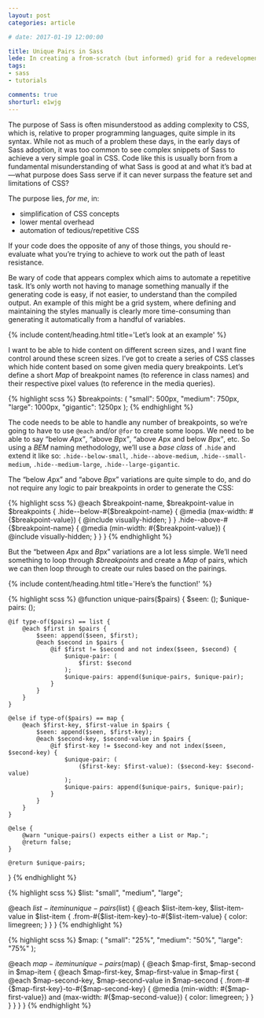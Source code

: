 ```yaml
---
layout: post
categories: article

# date: 2017-01-19 12:00:00

title: Unique Pairs in Sass
lede: In creating a from-scratch (but informed) grid for a redevelopment project at work, I was using Sass to loop through various bits of data to generate a bunch of repetitive CSS, but I realised I had no clean way of generating a list of unique pairs of items from a given list of data, so I set out to find out how.
tags:
- sass
- tutorials

comments: true
shorturl: e1wjg
---
```



The purpose of Sass is often misunderstood as adding complexity to CSS, which is, relative to proper programming languages, quite simple in its syntax. While not as much of a problem these days, in the early days of Sass adoption, it was too common to see complex snippets of Sass to achieve a very simple goal in CSS. Code like this is usually born from a fundamental misunderstanding of what Sass is good at and what it’s bad at—what purpose does Sass serve if it can never surpass the feature set and limitations of CSS?

The purpose lies, *for me*, in:

- simplification of CSS concepts
- lower mental overhead
- automation of tedious/repetitive CSS

If your code does the opposite of any of those things, you should re-evaluate what you’re trying to achieve to work out the path of least resistance.

Be wary of code that appears complex which aims to automate a repetitive task. It’s only worth not having to manage something manually if the generating code is easy, if not easier, to understand than the compiled output. An example of this might be a grid system, where defining and maintaining the styles manually is clearly more time-consuming than generating it automatically from a handful of variables.


{% include content/heading.html title='Let’s look at an example' %}

I want to be able to hide content on different screen sizes, and I want fine control around these screen sizes. I’ve got to create a series of CSS classes which hide content based on some given media query breakpoints. Let’s define a short *Map* of breakpoint names (to reference in class names) and their respective pixel values (to reference in the media queries).

{% highlight scss %}
$breakpoints: (
    "small":     500px,
    "medium":    750px,
    "large":    1000px,
    "gigantic": 1250px
);
{% endhighlight %}

The code needs to be able to handle any number of breakpoints, so we’re going to have to use `@each` and/or `@for` to create some loops. We need to be able to say <q>below <var>A</var>px</q>, <q>above <var>B</var>px</q>, <q>above <var>A</var>px and below <var>B</var>px</q>, etc. So using a *BEM* naming methodology, we’ll use a *base class* of `.hide` and extend it like so:
`.hide--below-small`, `.hide--above-medium`, `.hide--small-medium`, `.hide--medium-large`, `.hide--large-gigantic`.

The <q>below <var>A</var>px</q> and <q>above <var>B</var>px</q> variations are quite simple to do, and do not require any logic to pair breakpoints in order to generate the CSS:

{% highlight scss %}
@each $breakpoint-name, $breakpoint-value in $breakpoints {
    .hide--below-#{$breakpoint-name} {
        @media (max-width: #{$breakpoint-value}) {
            @include visually-hidden;
        }
    }
    .hide--above-#{$breakpoint-name} {
        @media (min-width: #{$breakpoint-value}) {
            @include visually-hidden;
        }
    }
}
{% endhighlight %}

But the <q>between <var>A</var>px and <var>B</var>px</q> variations are a lot less simple. We’ll need something to loop through <var>$breakpoints</var> and create a *Map* of pairs, which we can then loop through to create our rules based on the pairings.


{% include content/heading.html title='Here’s the function!' %}

{% highlight scss %}
@function unique-pairs($pairs) {
    $seen: ();
    $unique-pairs: ();

    @if type-of($pairs) == list {
        @each $first in $pairs {
            $seen: append($seen, $first);
            @each $second in $pairs {
                @if $first != $second and not index($seen, $second) {
                    $unique-pair: (
                        $first: $second
                    );
                    $unique-pairs: append($unique-pairs, $unique-pair);
                }
            }
        }
    }

    @else if type-of($pairs) == map {
        @each $first-key, $first-value in $pairs {
            $seen: append($seen, $first-key);
            @each $second-key, $second-value in $pairs {
                @if $first-key != $second-key and not index($seen, $second-key) {
                    $unique-pair: (
                        ($first-key: $first-value): ($second-key: $second-value)
                    );
                    $unique-pairs: append($unique-pairs, $unique-pair);
                }
            }
        }
    }

    @else {
        @warn "unique-pairs() expects either a List or Map.";
        @return false;
    }

    @return $unique-pairs;
}
{% endhighlight %}


{% highlight scss %}
$list:
    "small",
    "medium",
    "large";

@each $list-item in unique-pairs($list) {
    @each $list-item-key, $list-item-value in $list-item {
        .from-#{$list-item-key}-to-#{$list-item-value} {
            color: limegreen;
        }
    }
}
{% endhighlight %}


{% highlight scss %}
$map: (
    "small": "25%",
    "medium": "50%",
    "large": "75%"
);

@each $map-item in unique-pairs($map) {
    @each $map-first, $map-second in $map-item {
        @each $map-first-key, $map-first-value in $map-first {
            @each $map-second-key, $map-second-value in $map-second {
                .from-#{$map-first-key}-to-#{$map-second-key} {
                    @media (min-width: #{$map-first-value}) and (max-width: #{$map-second-value}) {
                        color: limegreen;
                    }
                }
            }
        }
    }
}
{% endhighlight %}
